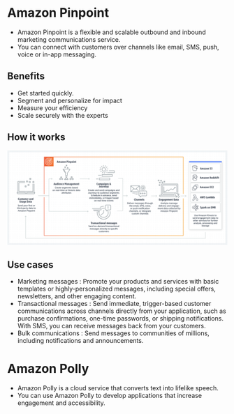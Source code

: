 # Amazon Pinpoint
- Amazon Pinpoint is a flexible and scalable outbound and inbound marketing communications service.   
- You can connect with customers over channels like email, SMS, push, voice or in-app messaging.  
## Benefits  
- Get started quickly.
- Segment and personalize for impact
- Measure your efficiency
- Scale securely with the experts

## How it works

![Product-page-diagram_Amazon-Pinpoint-with-Journeys](images/Product-page-diagram_Amazon-Pinpoint-with-Journeys.png)

## Use cases  
- Marketing messages : Promote your products and services with basic templates or highly-personalized messages, including special offers, newsletters, and other engaging content.
- Transactional messages : Send immediate, trigger-based customer communications across channels directly from your application, such as purchase confirmations, one-time passwords, or shipping notifications. With SMS, you can receive messages back from your customers.
- Bulk communications : Send messages to communities of millions, including notifications and announcements.

# Amazon Polly
- Amazon Polly is a cloud service that converts text into lifelike speech. 
- You can use Amazon Polly to develop applications that increase engagement and accessibility.  
